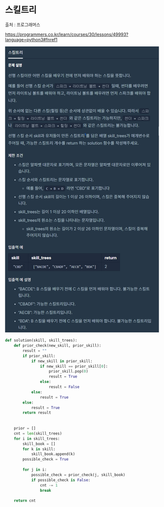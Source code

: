 # 스킬트리

출처 : 프로그래머스

https://programmers.co.kr/learn/courses/30/lessons/49993?language=python3#fnref1

![스킬트리](스킬트리.assets/스킬트리.png)

```python
def solution(skill, skill_trees):
    def prior_check(new_skill, prior_skill):
        result = ""
        if prior_skill:
            if new_skill in prior_skill:
                if new_skill == prior_skill[0]:
                    prior_skill.pop(0)
                    result = True
                else:
                    result = False
            else:
                result = True
        else:
            result = True
        return result


    prior = []
    cnt = len(skill_trees)
    for i in skill_trees:
        skill_book = []
        for k in skill:
            skill_book.append(k)
        possible_check = True

        for j in i:
            possible_check = prior_check(j, skill_book)
            if possible_check is False:
                cnt -= 1
                break
                
    return cnt
```

